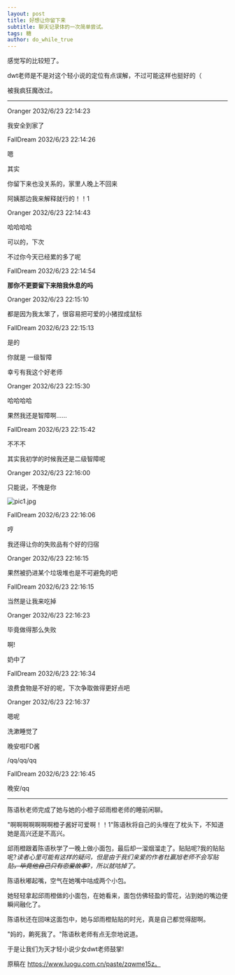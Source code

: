 ```yaml
---
layout: post
title: 好想让你留下来
subtitle: 聊天记录体的一次简单尝试。
tags: 糖
author: do_while_true
---
```


感觉写的比较短了。

dwt老师是不是对这个轻小说的定位有点误解，不过可能这样也挺好的（

被我疯狂魔改过。

-----

Oranger 2032/6/23 22:14:23

我安全到家了

FallDream 2032/6/23 22:14:26

嗯

其实

你留下来也没关系的，家里人晚上不回来

阿姨那边我来解释就行的！！1

Oranger 2032/6/23 22:14:43

哈哈哈哈

可以的，下次

不过你今天已经累的多了呢

FallDream 2032/6/23 22:14:54

**那你不更要留下来陪我休息的吗**

Oranger 2032/6/23 22:15:10

都是因为我太笨了，很容易把可爱的小猪捏成鼠标

FallDream 2032/6/23 22:15:13

是的

你就是 一级智障

幸亏有我这个好老师

Oranger 2032/6/23 22:15:30

哈哈哈哈

果然我还是智障啊......

FallDream 2032/6/23 22:15:42

不不不

其实我初学的时候我还是二级智障呢

Oranger 2032/6/23 22:16:00

只能说，不愧是你

![pic1.jpg](https://s2.loli.net/2022/06/23/3q1AC84EhXPNYtV.jpg)

FallDream 2032/6/23 22:16:06

哼

我还得让你的失败品有个好的归宿

Oranger 2032/6/23 22:16:15

果然被扔进某个垃圾堆也是不可避免的吧

FallDream 2032/6/23 22:16:15

当然是让我来吃掉

Oranger 2032/6/23 22:16:23

毕竟做得那么失败

啊!

奶中了

FallDream 2032/6/23 22:16:34

浪费食物是不好的呢，下次争取做得更好点吧

Oranger 2032/6/23 22:16:37

嗯呢

洗漱睡觉了

晚安啦FD酱

/qq/qq/qq

FallDream 2032/6/23 22:16:45

晚安/qq

---

陈语秋老师完成了她与她的小橙子邱雨橙老师的睡前闲聊。

"啊啊啊啊啊啊啊橙子酱好可爱啊！！1"陈语秋将自己的头埋在了枕头下，不知道她是高兴还是不高兴。

邱雨橙跟着陈语秋学了一晚上做小面包，最后却一溜烟溜走了。贴贴呢?我的贴贴呢?_读者心里可能有这样的疑问，但是由于我们亲爱的作者杜赢旭老师不会写贴贴~~，毕竟他自己只有恋爱故事?~~，所以就咕掉了。_

陈语秋嘟起嘴，空气在她嘴中咕成两个小包。

她轻轻拿起邱雨橙做的小面包，在她看来，面包仿佛轻盈的雪花，沾到她的嘴边便瞬间融化了。

陈语秋还在回味这面包中，她与邱雨橙贴贴的时光，真是自己都觉得甜啊。

"妈的，齁死我了。"陈语秋老师有点无奈地说道。

于是让我们为天才轻小说少女dwt老师鼓掌!

原稿在 https://www.luogu.com.cn/paste/zqwme15z。